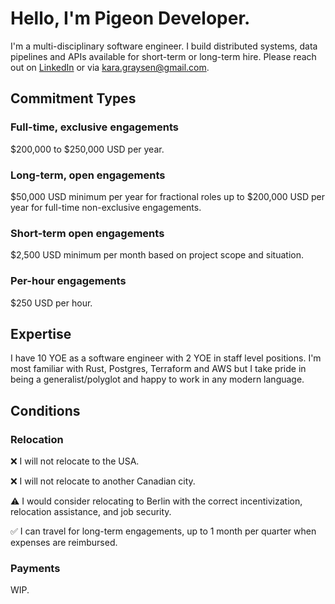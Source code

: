 # Hello, I'm Pigeon Developer.

I'm a multi-disciplinary software engineer. I build distributed systems, data pipelines and APIs available for short-term or long-term hire. Please reach out on [LinkedIn](https://www.linkedin.com/in/kara-pigeon/) or via [kara.graysen@gmail.com](mailto:kara.graysen@gmail.com).

## Commitment Types

### Full-time, exclusive engagements

$200,000 to $250,000 USD per year.

### Long-term, open engagements

$50,000 USD minimum per year for fractional roles up to $200,000 USD per year for full-time non-exclusive engagements.

### Short-term open engagements

$2,500 USD minimum per month based on project scope and situation. 

### Per-hour engagements

$250 USD per hour.

## Expertise

I have 10 YOE as a software engineer with 2 YOE in staff level positions. I'm most familiar with Rust, Postgres, Terraform and AWS but I take pride in being a generalist/polyglot and happy to work in any modern language.

## Conditions

### Relocation

❌ I will not relocate to the USA.

❌ I will not relocate to another Canadian city.

⚠️ I would consider relocating to Berlin with the correct incentivization, relocation assistance, and job security.

✅ I can travel for long-term engagements, up to 1 month per quarter when expenses are reimbursed.

### Payments

WIP.
